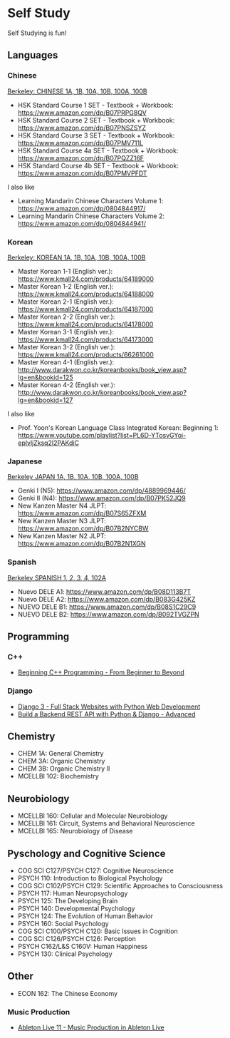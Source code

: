 # Self Study

Self Studying is fun!

## Languages

### Chinese

[Berkeley: CHINESE 1A, 1B, 10A, 10B, 100A, 100B](https://ealc.berkeley.edu/programs/undergraduate/undergraduate-requirements/chinese-requirements)

* HSK Standard Course 1 SET - Textbook + Workbook: https://www.amazon.com/dp/B07PRPG8QV
* HSK Standard Course 2 SET - Textbook + Workbook: https://www.amazon.com/dp/B07PNSZSYZ
* HSK Standard Course 3 SET - Textbook + Workbook: https://www.amazon.com/dp/B07PMV711L
* HSK Standard Course 4a SET - Textbook + Workbook: https://www.amazon.com/dp/B07PQZZ16F
* HSK Standard Course 4b SET - Textbook + Workbook: https://www.amazon.com/dp/B07PMVPFDT

I also like

* Learning Mandarin Chinese Characters Volume 1: https://www.amazon.com/dp/0804844917/
* Learning Mandarin Chinese Characters Volume 2: https://www.amazon.com/dp/0804844941/

### Korean

[Berkeley: KOREAN 1A, 1B, 10A, 10B, 100A, 100B](https://guide.berkeley.edu/undergraduate/degree-programs/korean-language/#minorrequirementstext)

* Master Korean 1-1 (English ver.): https://www.kmall24.com/products/64189000
* Master Korean 1-2 (English ver.): https://www.kmall24.com/products/64188000
* Master Korean 2-1 (English ver.): https://www.kmall24.com/products/64187000
* Master Korean 2-2 (English ver.): https://www.kmall24.com/products/64178000
* Master Korean 3-1 (English ver.): https://www.kmall24.com/products/64173000
* Master Korean 3-2 (English ver.): https://www.kmall24.com/products/66261000
* Master Korean 4-1 (English ver.): http://www.darakwon.co.kr/koreanbooks/book_view.asp?lg=en&bookid=125
* Master Korean 4-2 (English ver.): http://www.darakwon.co.kr/koreanbooks/book_view.asp?lg=en&bookid=127

I also like
* Prof. Yoon's Korean Language Class Integrated Korean: Beginning 1: https://www.youtube.com/playlist?list=PL6D-YTosvGYoi-eplvljZksq2I2PAKdiC

### Japanese

[Berkeley JAPAN 1A, 1B, 10A, 10B, 100A, 100B](https://guide.berkeley.edu/undergraduate/degree-programs/japanese-language/#minorrequirementstext)

* Genki I (N5): https://www.amazon.com/dp/4889969446/
* Genki II (N4): https://www.amazon.com/dp/B07PK52JQ9
* New Kanzen Master N4 JLPT: https://www.amazon.com/dp/B07S65ZFXM
* New Kanzen Master N3 JLPT: https://www.amazon.com/dp/B07B2NYCBW
* New Kanzen Master N2 JLPT: https://www.amazon.com/dp/B07B2N1XGN

### Spanish

[Berkeley SPANISH 1, 2, 3, 4, 102A](https://guide.berkeley.edu/undergraduate/degree-programs/spanish-portuguese/#majorrequirementstext)

* Nuevo DELE A1: https://www.amazon.com/dp/B08D113B7T
* Nuevo DELE A2: https://www.amazon.com/dp/B083G425KZ
* NUEVO DELE B1: https://www.amazon.com/dp/B08S1C29C9
* NUEVO DELE B2: https://www.amazon.com/dp/B092TVGZPN

## Programming

### C++

* [Beginning C++ Programming - From Beginner to Beyond](https://www.udemy.com/course/beginning-c-plus-plus-programming/)

### Django

* [Django 3 - Full Stack Websites with Python Web Development](https://www.udemy.com/course/django-3-make-websites-with-python-tutorial-beginner-learn-bootstrap/)
* [Build a Backend REST API with Python & Django - Advanced](https://www.udemy.com/course/django-python-advanced/)

## Chemistry

* CHEM 1A: General Chemistry
* CHEM 3A: Organic Chemistry
* CHEM 3B: Organic Chemistry II
* MCELLBI 102: Biochemistry

## Neurobiology

* MCELLBI 160: Cellular and Molecular Neurobiology
* MCELLBI 161: Circuit, Systems and Behavioral Neuroscience
* MCELLBI 165:	Neurobiology of Disease

## Pyschology and Cognitive Science

* COG SCI C127/PSYCH C127: Cognitive Neuroscience
* PSYCH 110: Introduction to Biological Psychology
* COG SCI C102/PSYCH C129: Scientific Approaches to Consciousness
* PSYCH 117: Human Neuropsychology
* PSYCH 125: The Developing Brain
* PSYCH 140: Developmental Psychology
* PSYCH 124: The Evolution of Human Behavior
* PSYCH 160: Social Psychology
* COG SCI C100/PSYCH C120: Basic Issues in Cognition
* COG SCI C126/PSYCH C126: Perception
* PSYCH C162/L&S C160V: Human Happiness
* PSYCH 130: Clinical Psychology

<!--
* PSYCH 131: Developmental Psychopathology
* PSYCH 141: Development During Infancy
* PSYCH 164: Social Cognition
-->
## Other

* ECON 162: The Chinese Economy

### Music Production

* [Ableton Live 11 - Music Production in Ableton Live](https://www.udemy.com/course/ableton-live-11-course/)
